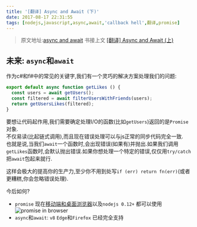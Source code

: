 ```yaml
---
title: '[翻译] Async and Await (下)'
date: 2017-08-17 22:31:55
tags: [nodejs,javascript,async,await,'callback hell',翻译,promise]
---
```


> 原文地址:[async and await](https://zeit.co/blog/async-and-await)
> 书接上文 [[翻译] Async and Await (上)]()


## 未来: `async`和`await`

作为c#和f#中的常见的关键字,我们有一个灵巧的解决方案处理我们的问题:

```js
export default async function getLikes () {
  const users = await getUsers();
  const filtered = await filterUsersWithFriends(users);
  return getUsersLikes(filtered);
}
```
要想让代码起作用,我们需要确定处理I/O的函数(比如`getUsers`)返回的是`Promise`对象.   
不仅易读(比起链式调用),而且现在错误处理可以与js正常的同步代码完全一致.   
也就是说,当我们`await`一个函数时,会出现错误(如果有)并抛出.如果我们调用`getLikes`函数时,会默认抛出错误.如果你想处理一个特定的错误,仅仅用`try/catch`把`await`包起来就行.   

这样会极大的提高你的生产力,至少你不用到处写`if (err) return fn(err)`(或者更糟糕,你会忽略错误处理).

今后如何?

- `promise` 现在[移动端和桌面浏览器](http://caniuse.com/#feat=promises)以及`nodejs 0.12+` 都可以使用
![promise in browser](http://ou1djxzjh.bkt.clouddn.com/blog/image/WX20170803-154609.png-p)
- `async`和`await`: `v8` `Edge`和`Firefox`  已经完全支持


[回调地狱]: https://twitter.com/dr4goonis/status/476617165463105536


